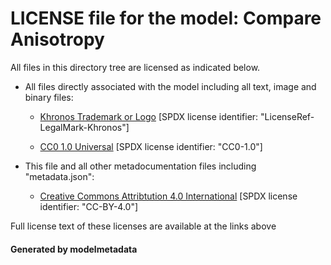 # LICENSE file for the model: Compare Anisotropy

All files in this directory tree are licensed as indicated below.

* All files directly associated with the model including all text, image and binary files:

  * [Khronos Trademark or Logo]("") [SPDX license identifier: "LicenseRef-LegalMark-Khronos"]

  * [CC0 1.0 Universal]("https://creativecommons.org/publicdomain/zero/1.0/legalcode") [SPDX license identifier: "CC0-1.0"]

* This file and all other metadocumentation files including "metadata.json":

  * [Creative Commons Attribtution 4.0 International]("https://creativecommons.org/licenses/by/4.0/legalcode") [SPDX license identifier: "CC-BY-4.0"]

Full license text of these licenses are available at the links above

#### Generated by modelmetadata